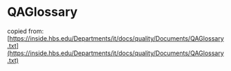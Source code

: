# QAGlossary

copied from: [https://inside.hbs.edu/Departments/it/docs/quality/Documents/QAGlossary.txt](https://inside.hbs.edu/Departments/it/docs/quality/Documents/QAGlossary.txt)
